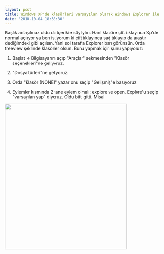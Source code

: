 ```yaml
---
layout: post
title: Windows XP'de klasörleri varsayılan olarak Windows Explorer ile açmak
date: '2010-10-04 18:33:30'
---
```


Başlık anlaşılmaz oldu da içerikte söyliyim. Hani klasöre çift tıklayınca Xp'de normal açılıyor ya ben istiyorum ki çift tıklayınca sağ tıklayıp da araştır dediğimdeki gibi açılsın. Yani sol tarafta Explorer barı görünsün. Orda treeview şeklinde klasörler olsun. Bunu yapmak için şunu yapıyoruz:

1) Başlat -&gt; Bilgisayarım açıp "Araçlar" sekmesinden "Klasör seçenekleri"ne geliyoruz.

2) "Dosya türleri"ne geliyoruz.

3) Orda "Klasör (NONE)" yazar onu seçip "Gelişmiş"e basıyoruz

4) Eylemler kısmında 2 tane eylem olmalı: explore ve open. Explore'u seçip "varsayılan yap" diyoruz. Oldu bitti gitti. Misal

<a href="http://devdala.files.wordpress.com/2010/10/explorer.jpg"><img class="aligncenter" src="http://devdala.files.wordpress.com/2010/10/explorer.jpg" alt="" width="396" height="472" /></a>